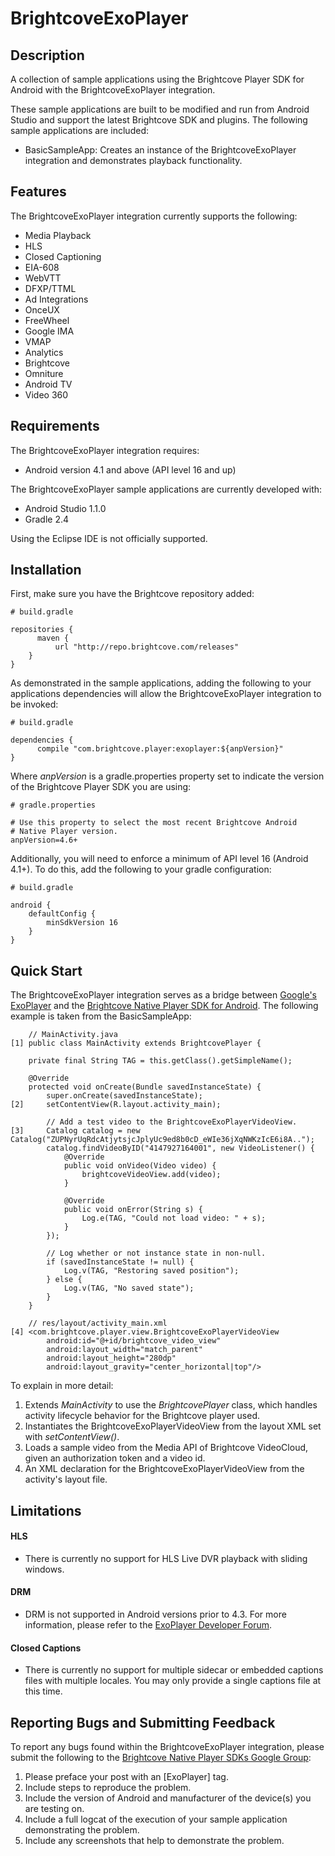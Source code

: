 BrightcoveExoPlayer
======================

## Description

A collection of sample applications using the Brightcove Player SDK for Android with the BrightcoveExoPlayer integration.

These sample applications are built to be modified and run from Android Studio and support the latest Brightcove SDK and plugins.
The following sample applications are included:

* BasicSampleApp: Creates an instance of the BrightcoveExoPlayer integration and demonstrates playback functionality.

## Features

The BrightcoveExoPlayer integration currently supports the following:
* Media Playback
 * HLS
* Closed Captioning
 * EIA-608
 * WebVTT
 * DFXP/TTML
* Ad Integrations
 * OnceUX
 * FreeWheel
 * Google IMA
 * VMAP
* Analytics
 * Brightcove
 * Omniture
* Android TV
* Video 360

## Requirements

The BrightcoveExoPlayer integration requires:
* Android version 4.1 and above (API level 16 and up)

The BrightcoveExoPlayer sample applications are currently developed with:
* Android Studio 1.1.0
* Gradle 2.4

Using the Eclipse IDE is not officially supported.

## Installation

First, make sure you have the Brightcove repository added:

    # build.gradle

    repositories {
          maven {
              url "http://repo.brightcove.com/releases"
        }
    }

As demonstrated in the sample applications, adding the following to your applications dependencies will allow the BrightcoveExoPlayer integration to be invoked:

    # build.gradle

    dependencies {
          compile "com.brightcove.player:exoplayer:${anpVersion}"
    }

Where *anpVersion* is a gradle.properties property set to indicate the version of the Brightcove Player SDK you are using:

    # gradle.properties

    # Use this property to select the most recent Brightcove Android
    # Native Player version.
    anpVersion=4.6+

Additionally, you will need to enforce a minimum of API level 16 (Android 4.1+). To do this, add the following to your gradle configuration:

    # build.gradle

    android {
        defaultConfig {
            minSdkVersion 16
        }
    }

## Quick Start

The BrightcoveExoPlayer integration serves as a bridge between [Google's ExoPlayer](https://github.com/google/ExoPlayer) and the [Brightcove Native Player SDK for Android](http://docs.brightcove.com/en/video-cloud/mobile-sdks/brightcove-player-sdk-for-android/index.html).
The following example is taken from the BasicSampleApp:

        // MainActivity.java
    [1] public class MainActivity extends BrightcovePlayer {

        private final String TAG = this.getClass().getSimpleName();

        @Override
        protected void onCreate(Bundle savedInstanceState) {
            super.onCreate(savedInstanceState);
    [2]     setContentView(R.layout.activity_main);

            // Add a test video to the BrightcoveExoPlayerVideoView.
    [3]     Catalog catalog = new Catalog("ZUPNyrUqRdcAtjytsjcJplyUc9ed8b0cD_eWIe36jXqNWKzIcE6i8A..");
            catalog.findVideoByID("4147927164001", new VideoListener() {
                @Override
                public void onVideo(Video video) {
                    brightcoveVideoView.add(video);
                }

                @Override
                public void onError(String s) {
                    Log.e(TAG, "Could not load video: " + s);
                }
            });

            // Log whether or not instance state in non-null.
            if (savedInstanceState != null) {
                Log.v(TAG, "Restoring saved position");
            } else {
                Log.v(TAG, "No saved state");
            }
        }

        // res/layout/activity_main.xml
    [4] <com.brightcove.player.view.BrightcoveExoPlayerVideoView
            android:id="@+id/brightcove_video_view"
            android:layout_width="match_parent"
            android:layout_height="280dp"
            android:layout_gravity="center_horizontal|top"/>

To explain in more detail:
 1. Extends *MainActivity* to use the *BrightcovePlayer* class, which handles activity lifecycle behavior for the Brightcove player used.
 2. Instantiates the BrightcoveExoPlayerVideoView from the layout XML set with *setContentView()*.
 3. Loads a sample video from the Media API of Brightcove VideoCloud, given an authorization token and a video id.
 4. An XML declaration for the BrightcoveExoPlayerVideoView from the activity's layout file.

## Limitations

#### HLS
* There is currently no support for HLS Live DVR playback with sliding windows.

#### DRM
* DRM is not supported in Android versions prior to 4.3. For more information, please refer to the [ExoPlayer Developer
Forum](http://google.github.io/ExoPlayer/guide.html#digital-rights-management).

#### Closed Captions
* There is currently no support for multiple sidecar or embedded captions files with multiple locales. You may only provide a single captions file at this time.

## Reporting Bugs and Submitting Feedback

To report any bugs found within the BrightcoveExoPlayer integration, please submit the following to the [Brightcove Native Player SDKs Google Group](https://groups.google.com/forum/#!forum/brightcove-native-player-sdks):

1. Please preface your post with an [ExoPlayer] tag.
2. Include steps to reproduce the problem.
3. Include the version of Android and manufacturer of the device(s) you are testing on.
4. Include a full logcat of the execution of your sample application demonstrating the problem.
5. Include any screenshots that help to demonstrate the problem.
